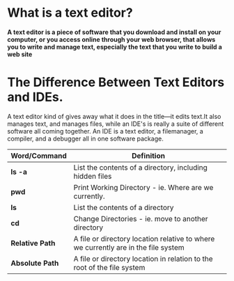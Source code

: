 

# What is a text editor?
**A text editor is a piece of software that you download and install on
your computer, or you access online through your web browser, that
allows you to write and manage text, especially the text that you write
to build a web site**


# The Difference Between Text Editors and IDEs.
A text editor kind of gives away what it does in the title—it edits text.It also manages text, and manages files,
while an IDE's is really a suite of different software all coming together. An IDE is a text editor, a filemanager, 
a compiler, and a debugger all in one software package.


Word/Command | Definition
------------ | -------------
**ls -a** | List the contents of a directory, including hidden files
**pwd** | Print Working Directory - ie. Where are we currently.
**ls** | List the contents of a directory
**cd** | Change Directories - ie. move to another directory
**Relative Path** | A file or directory location relative to where we currently are in the file system
**Absolute Path**| A file or directory location in relation to the root of the file system
